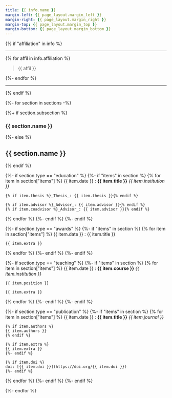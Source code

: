 ```yaml
---
title: {{ info.name }}
margin-left: {{ page_layout.margin_left }}
margin-right: {{ page_layout.margin_right }}
margin-top: {{ page_layout.margin_top }}
margin-bottom: {{ page_layout.margin_bottom }}
---
```


{% if "affiliation" in info %}

----
{% for affil in info.affiliation %}
>  {{ affil }}
>
{%- endfor %}

----
{% endif %}

{%- for section in sections -%}

{%+ if section.subsection %}
### {{ section.name }}
{%- else %}
## {{ section.name }}
{% endif %}

{%- if section.type == "education" %}
{%- if "items" in section %}
{% for item in section["items"] %}
{{ item.date }}
:   **{{ item.title }}**
    _{{ item.institution }}_

    {% if item.thesis %}_Thesis_: {{ item.thesis }}{% endif %}

    {% if item.advisor %}_Advisor_: {{ item.advisor }}{% endif %}
    {% if item.coadvisor %}_Advisor_: {{ item.advisor }}{% endif %}
{% endfor %}
{%- endif %}
{%- endif %}

{%- if section.type == "awards" %}
{%- if "items" in section %}
{% for item in section["items"] %}
{{ item.date }}
:   {{ item.title }}

    {{ item.extra }}
{% endfor %}
{%- endif %}
{%- endif %}

{%- if section.type == "teaching" %}
{%- if "items" in section %}
{% for item in section["items"] %}
{{ item.date }}
:   **{{ item.course }}**
    _{{ item.institution }}_

    {{ item.position }}

    {{ item.extra }}
{% endfor %}
{%- endif %}
{%- endif %}

{%- if section.type == "publication" %}
{%- if "items" in section %}
{% for item in section["items"] %}
{{ item.date }}
:   **{{ item.title }}**
    _{{ item.journal }}_

    {% if item.authors %}
    {{ item.authors }}
    {% endif %}

    {% if item.extra %}
    {{ item.extra }}
    {%- endif %}

    {% if item.doi %}
    doi: [{{ item.doi }}](https://doi.org/{{ item.doi }})
    {%- endif %}
{% endfor %}
{%- endif %}
{%- endif %}

{%- endfor %}
